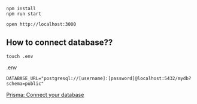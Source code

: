 ```
npm install
npm run start
```

```
open http://localhost:3000
```

## How to connect database??

```
touch .env
```

.env
```
DATABASE_URL="postgresql://[username]:[password]@localhost:5432/mydb?schema=public"
```

[Prisma: Connect your database](https://www.prisma.io/docs/getting-started/setup-prisma/start-from-scratch/relational-databases/connect-your-database-typescript-postgres)
